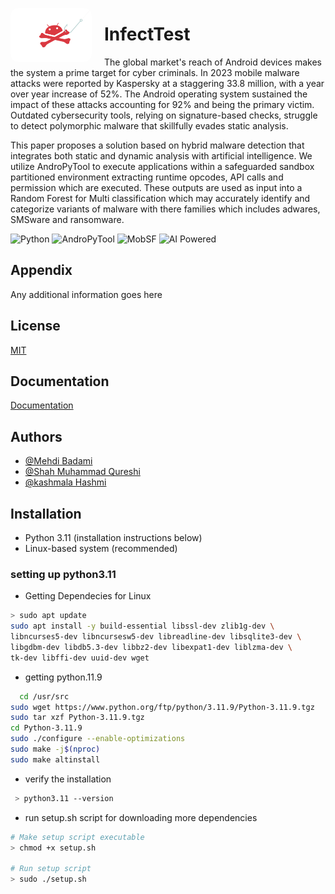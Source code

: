 

<p align="left">
  <img src="https://github.com/Binary-Assassin/InfectTest/blob/main/static/how-to-remove-malware-on-android-1536x1015-Photoroom.png" width="130" align="left" style="margin-right: 20px; border-radius: 12px;">
</p>


# InfectTest

The global market's reach of Android devices makes the system a prime target for cyber criminals. In 2023 mobile malware attacks were reported by Kaspersky at a staggering 33.8 million, with a year over year increase of 52%. The Android operating system sustained the impact of these attacks accounting for 92% and being the primary victim. Outdated cybersecurity tools, relying on signature-based checks, struggle to detect polymorphic malware that skillfully evades static analysis.

This paper proposes a solution based on hybrid malware detection that integrates both static and dynamic analysis with artificial intelligence. We utilize AndroPyTool to execute applications within a safeguarded sandbox partitioned environment extracting runtime opcodes, API calls and permission which are executed. These outputs are used as input into a Random Forest for Multi classification which may accurately identify and categorize variants of malware with there families which includes adwares, SMSware and ransomware.

![Python](https://img.shields.io/badge/Python-3.11-blue?logo=python)
![AndroPyTool](https://img.shields.io/badge/AndroPyTool-alexMyG-green)
![MobSF](https://img.shields.io/badge/MobSF-red?logo=android)
![AI Powered](https://img.shields.io/badge/AI-Powered-purple?logo=openai)

## Appendix

Any additional information goes here


## License

[MIT](https://choosealicense.com/licenses/mit/)


## Documentation

[Documentation](https://linktodocumentation)


## Authors

- [@Mehdi Badami](https://www.linkedin.com/in/mehdi-badami/)
- [@Shah Muhammad Qureshi](https://www.linkedin.com/in/smq8/)
- [@kashmala Hashmi](https://www.linkedin.com/in/kashmala-hashmi-744131231/)

## Installation


- Python 3.11 (installation instructions below)
- Linux-based system (recommended)

### setting up python3.11

 - Getting Dependecies for Linux

```bash
> sudo apt update
sudo apt install -y build-essential libssl-dev zlib1g-dev \
libncurses5-dev libncursesw5-dev libreadline-dev libsqlite3-dev \
libgdbm-dev libdb5.3-dev libbz2-dev libexpat1-dev liblzma-dev \
tk-dev libffi-dev uuid-dev wget
```

- getting python.11.9 

```bash
  cd /usr/src
sudo wget https://www.python.org/ftp/python/3.11.9/Python-3.11.9.tgz
sudo tar xzf Python-3.11.9.tgz
cd Python-3.11.9
sudo ./configure --enable-optimizations
sudo make -j$(nproc)
sudo make altinstall
```


- verify the installation
```bash
 > python3.11 --version
```
- run setup.sh script for downloading more dependencies

```bash
# Make setup script executable
> chmod +x setup.sh

# Run setup script
> sudo ./setup.sh
```

